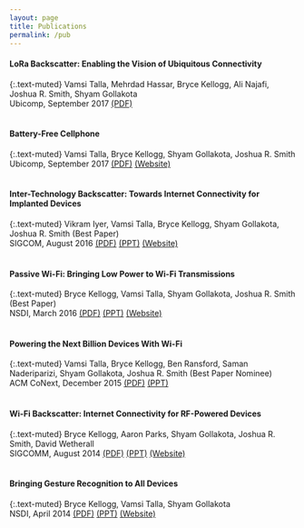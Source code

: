 ```yaml
---
layout: page
title: Publications
permalink: /pub
---
```


#### LoRa Backscatter: Enabling the Vision of Ubiquitous Connectivity

{:.text-muted}
Vamsi Talla, Mehrdad Hassar, Bryce Kellogg, Ali Najafi, Joshua R. Smith, Shyam Gollakota  
Ubicomp, September 2017 [(PDF)](/files/lora-backscatter.pdf)
<br /><br />

#### Battery-Free Cellphone

{:.text-muted}
Vamsi Talla, Bryce Kellogg, Shyam Gollakota, Joshua R. Smith  
Ubicomp, September 2017 [(PDF)](/files/battery-free-phone.pdf) [(Website)](http://batteryfreephone.cs.washington.edu/)
<br /><br />

#### Inter-Technology Backscatter: Towards Internet Connectivity for Implanted Devices

{:.text-muted}
Vikram Iyer, Vamsi Talla, Bryce Kellogg, Shyam Gollakota, Joshua R. Smith (Best Paper)  
SIGCOM, August 2016 [(PDF)](/files/interscatter.pdf)  [(PPT)](/files/interscatter.pptx) [(Website)](http://interscatter.cs.washington.edu/)
<br /><br />

#### Passive Wi-Fi: Bringing Low Power to Wi-Fi Transmissions

{:.text-muted}
Bryce Kellogg, Vamsi Talla, Shyam Gollakota, Joshua R. Smith (Best Paper)  
NSDI, March 2016 [(PDF)](/files/passive-wifi.pdf) [(PPT)](/files/passive-wifi.pptx) [(Website)](http://passivewifi.cs.washington.edu/)
<br /><br />

#### Powering the Next Billion Devices With Wi-Fi

{:.text-muted}
Vamsi Talla, Bryce Kellogg, Ben Ransford, Saman Naderiparizi, Shyam Gollakota, Joshua R. Smith (Best Paper Nominee)  
ACM CoNext, December 2015 [(PDF)](/files/powifi.pdf) [(PPT)](/files/powifi.pptx)
<br /><br />

#### Wi-Fi Backscatter: Internet Connectivity for RF-Powered Devices

{:.text-muted}
Bryce Kellogg, Aaron Parks, Shyam Gollakota, Joshua R. Smith, David Wetherall  
SIGCOMM, August 2014 [(PDF)](/files/wifi-backscatter.pdf) [(PPT)](/files/wifi-backscatter.pptx) [(Website)](http://iotwifi.cs.washington.edu/)
<br /><br />

#### Bringing Gesture Recognition to All Devices

{:.text-muted}
Bryce Kellogg, Vamsi Talla, Shyam Gollakota  
NSDI, April 2014 [(PDF)](/files/allsee.pdf) [(PPT)](/files/allsee.pptx) [(Website)](http://allsee.cs.washington.edu/)

